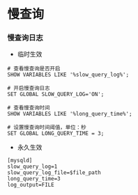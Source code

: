 # 慢查询


### 慢查询日志

* 临时生效

```mysql
# 查看慢查询是否开启
SHOW VARIABLES LIKE '%slow_query_log%';

# 开启慢查询日志
SET GLOBAL SLOW_QUERY_LOG='ON';

# 查看慢查询时间
SHOW VARIABLES LIKE '%long_query_time%';

# 设置慢查询时间阈值，单位：秒
SET GLOBAL LONG_QUERY_TIME = 3;
```

* 永久生效

```
[mysqld]
slow_query_log=1
slow_query_log_file=$file_path
long_query_time=3
log_output=FILE
```
